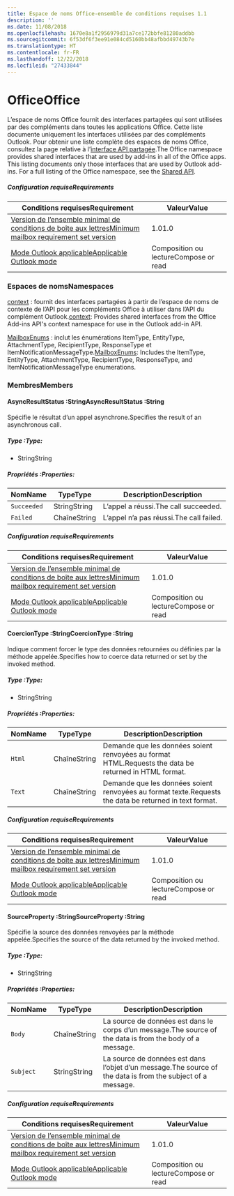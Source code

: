 ```yaml
---
title: Espace de noms Office-ensemble de conditions requises 1.1
description: ''
ms.date: 11/08/2018
ms.openlocfilehash: 1670e8a1f2956979d31a7ce172bbfe81280addbb
ms.sourcegitcommit: 6f53df6f3ee91e084cd5160bb48afbbd49743b7e
ms.translationtype: HT
ms.contentlocale: fr-FR
ms.lasthandoff: 12/22/2018
ms.locfileid: "27433844"
---
```

# <a name="office"></a><span data-ttu-id="a1f11-102">Office</span><span class="sxs-lookup"><span data-stu-id="a1f11-102">Office</span></span>

<span data-ttu-id="a1f11-p101">L’espace de noms Office fournit des interfaces partagées qui sont utilisées par des compléments dans toutes les applications Office. Cette liste documente uniquement les interfaces utilisées par des compléments Outlook. Pour obtenir une liste complète des espaces de noms Office, consultez la page relative à l’[interface API partagée](/javascript/api/office).</span><span class="sxs-lookup"><span data-stu-id="a1f11-p101">The Office namespace provides shared interfaces that are used by add-ins in all of the Office apps. This listing documents only those interfaces that are used by Outlook add-ins. For a full listing of the Office namespace, see the [Shared API](/javascript/api/office).</span></span>

##### <a name="requirements"></a><span data-ttu-id="a1f11-105">Configuration requise</span><span class="sxs-lookup"><span data-stu-id="a1f11-105">Requirements</span></span>

|<span data-ttu-id="a1f11-106">Conditions requises</span><span class="sxs-lookup"><span data-stu-id="a1f11-106">Requirement</span></span>| <span data-ttu-id="a1f11-107">Valeur</span><span class="sxs-lookup"><span data-stu-id="a1f11-107">Value</span></span>|
|---|---|
|[<span data-ttu-id="a1f11-108">Version de l’ensemble minimal de conditions de boîte aux lettres</span><span class="sxs-lookup"><span data-stu-id="a1f11-108">Minimum mailbox requirement set version</span></span>](/office/dev/add-ins/reference/requirement-sets/outlook-api-requirement-sets)| <span data-ttu-id="a1f11-109">1.0</span><span class="sxs-lookup"><span data-stu-id="a1f11-109">1.0</span></span>|
|[<span data-ttu-id="a1f11-110">Mode Outlook applicable</span><span class="sxs-lookup"><span data-stu-id="a1f11-110">Applicable Outlook mode</span></span>](https://docs.microsoft.com/outlook/add-ins/#extension-points)| <span data-ttu-id="a1f11-111">Composition ou lecture</span><span class="sxs-lookup"><span data-stu-id="a1f11-111">Compose or read</span></span>|

### <a name="namespaces"></a><span data-ttu-id="a1f11-112">Espaces de noms</span><span class="sxs-lookup"><span data-stu-id="a1f11-112">Namespaces</span></span>

<span data-ttu-id="a1f11-113">[context](office.context.md) : fournit des interfaces partagées à partir de l’espace de noms de contexte de l’API pour les compléments Office à utiliser dans l’API du complément Outlook.</span><span class="sxs-lookup"><span data-stu-id="a1f11-113">[context](office.context.md): Provides shared interfaces from the Office Add-ins API's context namespace for use in the Outlook add-in API.</span></span>

<span data-ttu-id="a1f11-114">[MailboxEnums](/javascript/api/outlook/office.mailboxenums.attachmenttype) : inclut les énumérations ItemType, EntityType, AttachmentType, RecipientType, ResponseType et ItemNotificationMessageType.</span><span class="sxs-lookup"><span data-stu-id="a1f11-114">[MailboxEnums](/javascript/api/outlook/office.mailboxenums.attachmenttype): Includes the ItemType, EntityType, AttachmentType, RecipientType, ResponseType, and ItemNotificationMessageType enumerations.</span></span>

### <a name="members"></a><span data-ttu-id="a1f11-115">Membres</span><span class="sxs-lookup"><span data-stu-id="a1f11-115">Members</span></span>

####  <a name="asyncresultstatus-string"></a><span data-ttu-id="a1f11-116">AsyncResultStatus :String</span><span class="sxs-lookup"><span data-stu-id="a1f11-116">AsyncResultStatus :String</span></span>

<span data-ttu-id="a1f11-117">Spécifie le résultat d’un appel asynchrone.</span><span class="sxs-lookup"><span data-stu-id="a1f11-117">Specifies the result of an asynchronous call.</span></span>

##### <a name="type"></a><span data-ttu-id="a1f11-118">Type :</span><span class="sxs-lookup"><span data-stu-id="a1f11-118">Type:</span></span>

*   <span data-ttu-id="a1f11-119">String</span><span class="sxs-lookup"><span data-stu-id="a1f11-119">String</span></span>

##### <a name="properties"></a><span data-ttu-id="a1f11-120">Propriétés :</span><span class="sxs-lookup"><span data-stu-id="a1f11-120">Properties:</span></span>

|<span data-ttu-id="a1f11-121">Nom</span><span class="sxs-lookup"><span data-stu-id="a1f11-121">Name</span></span>| <span data-ttu-id="a1f11-122">Type</span><span class="sxs-lookup"><span data-stu-id="a1f11-122">Type</span></span>| <span data-ttu-id="a1f11-123">Description</span><span class="sxs-lookup"><span data-stu-id="a1f11-123">Description</span></span>|
|---|---|---|
|`Succeeded`| <span data-ttu-id="a1f11-124">String</span><span class="sxs-lookup"><span data-stu-id="a1f11-124">String</span></span>|<span data-ttu-id="a1f11-125">L’appel a réussi.</span><span class="sxs-lookup"><span data-stu-id="a1f11-125">The call succeeded.</span></span>|
|`Failed`| <span data-ttu-id="a1f11-126">Chaîne</span><span class="sxs-lookup"><span data-stu-id="a1f11-126">String</span></span>|<span data-ttu-id="a1f11-127">L’appel n’a pas réussi.</span><span class="sxs-lookup"><span data-stu-id="a1f11-127">The call failed.</span></span>|

##### <a name="requirements"></a><span data-ttu-id="a1f11-128">Configuration requise</span><span class="sxs-lookup"><span data-stu-id="a1f11-128">Requirements</span></span>

|<span data-ttu-id="a1f11-129">Conditions requises</span><span class="sxs-lookup"><span data-stu-id="a1f11-129">Requirement</span></span>| <span data-ttu-id="a1f11-130">Valeur</span><span class="sxs-lookup"><span data-stu-id="a1f11-130">Value</span></span>|
|---|---|
|[<span data-ttu-id="a1f11-131">Version de l’ensemble minimal de conditions de boîte aux lettres</span><span class="sxs-lookup"><span data-stu-id="a1f11-131">Minimum mailbox requirement set version</span></span>](/office/dev/add-ins/reference/requirement-sets/outlook-api-requirement-sets)| <span data-ttu-id="a1f11-132">1.0</span><span class="sxs-lookup"><span data-stu-id="a1f11-132">1.0</span></span>|
|[<span data-ttu-id="a1f11-133">Mode Outlook applicable</span><span class="sxs-lookup"><span data-stu-id="a1f11-133">Applicable Outlook mode</span></span>](https://docs.microsoft.com/outlook/add-ins/#extension-points)| <span data-ttu-id="a1f11-134">Composition ou lecture</span><span class="sxs-lookup"><span data-stu-id="a1f11-134">Compose or read</span></span>|
####  <a name="coerciontype-string"></a><span data-ttu-id="a1f11-135">CoercionType :String</span><span class="sxs-lookup"><span data-stu-id="a1f11-135">CoercionType :String</span></span>

<span data-ttu-id="a1f11-136">Indique comment forcer le type des données retournées ou définies par la méthode appelée.</span><span class="sxs-lookup"><span data-stu-id="a1f11-136">Specifies how to coerce data returned or set by the invoked method.</span></span>

##### <a name="type"></a><span data-ttu-id="a1f11-137">Type :</span><span class="sxs-lookup"><span data-stu-id="a1f11-137">Type:</span></span>

*   <span data-ttu-id="a1f11-138">String</span><span class="sxs-lookup"><span data-stu-id="a1f11-138">String</span></span>

##### <a name="properties"></a><span data-ttu-id="a1f11-139">Propriétés :</span><span class="sxs-lookup"><span data-stu-id="a1f11-139">Properties:</span></span>

|<span data-ttu-id="a1f11-140">Nom</span><span class="sxs-lookup"><span data-stu-id="a1f11-140">Name</span></span>| <span data-ttu-id="a1f11-141">Type</span><span class="sxs-lookup"><span data-stu-id="a1f11-141">Type</span></span>| <span data-ttu-id="a1f11-142">Description</span><span class="sxs-lookup"><span data-stu-id="a1f11-142">Description</span></span>|
|---|---|---|
|`Html`| <span data-ttu-id="a1f11-143">Chaîne</span><span class="sxs-lookup"><span data-stu-id="a1f11-143">String</span></span>|<span data-ttu-id="a1f11-144">Demande que les données soient renvoyées au format HTML.</span><span class="sxs-lookup"><span data-stu-id="a1f11-144">Requests the data be returned in HTML format.</span></span>|
|`Text`| <span data-ttu-id="a1f11-145">Chaîne</span><span class="sxs-lookup"><span data-stu-id="a1f11-145">String</span></span>|<span data-ttu-id="a1f11-146">Demande que les données soient renvoyées au format texte.</span><span class="sxs-lookup"><span data-stu-id="a1f11-146">Requests the data be returned in text format.</span></span>|

##### <a name="requirements"></a><span data-ttu-id="a1f11-147">Configuration requise</span><span class="sxs-lookup"><span data-stu-id="a1f11-147">Requirements</span></span>

|<span data-ttu-id="a1f11-148">Conditions requises</span><span class="sxs-lookup"><span data-stu-id="a1f11-148">Requirement</span></span>| <span data-ttu-id="a1f11-149">Valeur</span><span class="sxs-lookup"><span data-stu-id="a1f11-149">Value</span></span>|
|---|---|
|[<span data-ttu-id="a1f11-150">Version de l’ensemble minimal de conditions de boîte aux lettres</span><span class="sxs-lookup"><span data-stu-id="a1f11-150">Minimum mailbox requirement set version</span></span>](/office/dev/add-ins/reference/requirement-sets/outlook-api-requirement-sets)| <span data-ttu-id="a1f11-151">1.0</span><span class="sxs-lookup"><span data-stu-id="a1f11-151">1.0</span></span>|
|[<span data-ttu-id="a1f11-152">Mode Outlook applicable</span><span class="sxs-lookup"><span data-stu-id="a1f11-152">Applicable Outlook mode</span></span>](https://docs.microsoft.com/outlook/add-ins/#extension-points)| <span data-ttu-id="a1f11-153">Composition ou lecture</span><span class="sxs-lookup"><span data-stu-id="a1f11-153">Compose or read</span></span>|
####  <a name="sourceproperty-string"></a><span data-ttu-id="a1f11-154">SourceProperty :String</span><span class="sxs-lookup"><span data-stu-id="a1f11-154">SourceProperty :String</span></span>

<span data-ttu-id="a1f11-155">Spécifie la source des données renvoyées par la méthode appelée.</span><span class="sxs-lookup"><span data-stu-id="a1f11-155">Specifies the source of the data returned by the invoked method.</span></span>

##### <a name="type"></a><span data-ttu-id="a1f11-156">Type :</span><span class="sxs-lookup"><span data-stu-id="a1f11-156">Type:</span></span>

*   <span data-ttu-id="a1f11-157">String</span><span class="sxs-lookup"><span data-stu-id="a1f11-157">String</span></span>

##### <a name="properties"></a><span data-ttu-id="a1f11-158">Propriétés :</span><span class="sxs-lookup"><span data-stu-id="a1f11-158">Properties:</span></span>

|<span data-ttu-id="a1f11-159">Nom</span><span class="sxs-lookup"><span data-stu-id="a1f11-159">Name</span></span>| <span data-ttu-id="a1f11-160">Type</span><span class="sxs-lookup"><span data-stu-id="a1f11-160">Type</span></span>| <span data-ttu-id="a1f11-161">Description</span><span class="sxs-lookup"><span data-stu-id="a1f11-161">Description</span></span>|
|---|---|---|
|`Body`| <span data-ttu-id="a1f11-162">Chaîne</span><span class="sxs-lookup"><span data-stu-id="a1f11-162">String</span></span>|<span data-ttu-id="a1f11-163">La source de données est dans le corps d’un message.</span><span class="sxs-lookup"><span data-stu-id="a1f11-163">The source of the data is from the body of a message.</span></span>|
|`Subject`| <span data-ttu-id="a1f11-164">String</span><span class="sxs-lookup"><span data-stu-id="a1f11-164">String</span></span>|<span data-ttu-id="a1f11-165">La source de données est dans l’objet d’un message.</span><span class="sxs-lookup"><span data-stu-id="a1f11-165">The source of the data is from the subject of a message.</span></span>|

##### <a name="requirements"></a><span data-ttu-id="a1f11-166">Configuration requise</span><span class="sxs-lookup"><span data-stu-id="a1f11-166">Requirements</span></span>

|<span data-ttu-id="a1f11-167">Conditions requises</span><span class="sxs-lookup"><span data-stu-id="a1f11-167">Requirement</span></span>| <span data-ttu-id="a1f11-168">Valeur</span><span class="sxs-lookup"><span data-stu-id="a1f11-168">Value</span></span>|
|---|---|
|[<span data-ttu-id="a1f11-169">Version de l’ensemble minimal de conditions de boîte aux lettres</span><span class="sxs-lookup"><span data-stu-id="a1f11-169">Minimum mailbox requirement set version</span></span>](/office/dev/add-ins/reference/requirement-sets/outlook-api-requirement-sets)| <span data-ttu-id="a1f11-170">1.0</span><span class="sxs-lookup"><span data-stu-id="a1f11-170">1.0</span></span>|
|[<span data-ttu-id="a1f11-171">Mode Outlook applicable</span><span class="sxs-lookup"><span data-stu-id="a1f11-171">Applicable Outlook mode</span></span>](https://docs.microsoft.com/outlook/add-ins/#extension-points)| <span data-ttu-id="a1f11-172">Composition ou lecture</span><span class="sxs-lookup"><span data-stu-id="a1f11-172">Compose or read</span></span>|